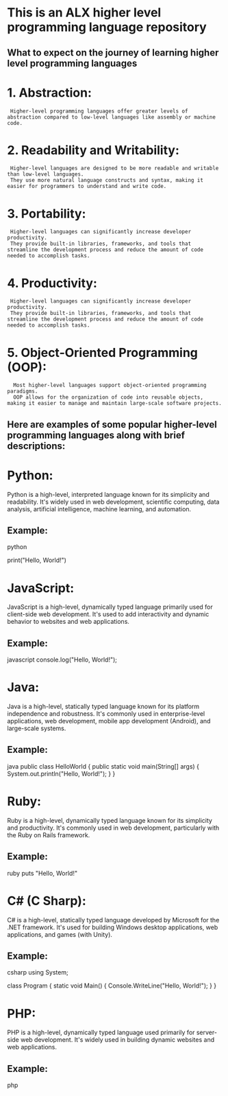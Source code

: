# This is an ALX higher level programming language repository

## What to expect on the journey of learning higher level programming languages
#   1. Abstraction:
     Higher-level programming languages offer greater levels of abstraction compared to low-level languages like assembly or machine code.
#  2.  Readability and Writability: 
     Higher-level languages are designed to be more readable and writable than low-level languages.
     They use more natural language constructs and syntax, making it easier for programmers to understand and write code.
# 3. Portability:
     Higher-level languages can significantly increase developer productivity.
     They provide built-in libraries, frameworks, and tools that streamline the development process and reduce the amount of code needed to accomplish tasks.
# 4. Productivity:
     Higher-level languages can significantly increase developer productivity.
     They provide built-in libraries, frameworks, and tools that streamline the development process and reduce the amount of code needed to accomplish tasks.
#  5. Object-Oriented Programming (OOP):
      Most higher-level languages support object-oriented programming paradigms.
      OOP allows for the organization of code into reusable objects, making it easier to manage and maintain large-scale software projects.
## Here are examples of some popular higher-level programming languages along with brief descriptions:
# Python:

Python is a high-level, interpreted language known for its simplicity and readability.
It's widely used in web development, scientific computing, data analysis, artificial intelligence, machine learning, and automation.
## Example:
python

print("Hello, World!")
# JavaScript:

JavaScript is a high-level, dynamically typed language primarily used for client-side web development.
It's used to add interactivity and dynamic behavior to websites and web applications.
## Example:
javascript
console.log("Hello, World!");

# Java:

Java is a high-level, statically typed language known for its platform independence and robustness.
It's commonly used in enterprise-level applications, web development, mobile app development (Android), and large-scale systems.
## Example:
java
public class HelloWorld {
    public static void main(String[] args) {
        System.out.println("Hello, World!");
    }
}

# Ruby:

Ruby is a high-level, dynamically typed language known for its simplicity and productivity.
It's commonly used in web development, particularly with the Ruby on Rails framework.
## Example:
ruby
puts "Hello, World!"

# C# (C Sharp):

C# is a high-level, statically typed language developed by Microsoft for the .NET framework.
It's used for building Windows desktop applications, web applications, and games (with Unity).
## Example:
csharp
using System;

class Program {
    static void Main() {
        Console.WriteLine("Hello, World!");
    }
}

# PHP:

PHP is a high-level, dynamically typed language used primarily for server-side web development.
It's widely used in building dynamic websites and web applications.
## Example:
php
<?php
echo "Hello, World!";
?>



